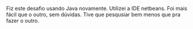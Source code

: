 Fiz este desafio usando Java novamente. Utilizei a IDE netbeans. Foi mais fácil que o outro, sem dúvidas.
Tive que pesqusiar bem menos que pra fazer o outro.
